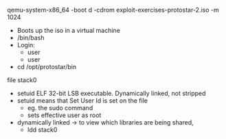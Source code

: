 
qemu-system-x86_64 -boot d -cdrom exploit-exercises-protostar-2.iso -m 1024

- Boots up the iso in a virtual machine
- /bin/bash
- Login:
	- user
	- user
- cd /opt/protostar/bin

file stack0
- setuid ELF 32-bit LSB executable. Dynamically linked, not stripped
- setuid means that Set User Id is set on the file
	- eg. the sudo command
	- sets effective user as root
- dynamically linked -> to view which libraries are being shared,
	- ldd stack0